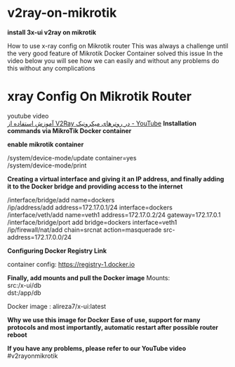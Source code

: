# v2ray-on-mikrotik

**install 3x-ui v2ray on mikrotik**

How to use x-ray config on Mikrotik router  This was always a challenge until the very good feature of Mikrotik Docker Container solved this issue  In the video below you will see how we can easily and without any problems do this without any complications

# xray Config On Mikrotik Router

youtube video  
[آموزش استفاده از V2Ray در روترهای میکروتیک - YouTube](https://www.youtube.com/watch?v=131ONwrhPxg)
**Installation commands via MikroTik Docker container**

**enable mikrotik container**

/system/device-mode/update container=yes  
/system/device-mode/print    

**Creating a virtual interface and giving it an IP address, and finally adding it to the Docker bridge and providing access to the internet**

/interface/bridge/add name=dockers  
/ip/address/add address=172.17.0.1/24 interface=dockers  
/interface/veth/add name=veth1 address=172.17.0.2/24 gateway=172.17.0.1  
/interface/bridge/port add bridge=dockers interface=veth1  
/ip/firewall/nat/add chain=srcnat action=masquerade src-address=172.17.0.0/24    

**Configuring Docker Registry Link**  

container config: https://registry-1.docker.io  

**Finally, add mounts and pull the Docker image**
Mounts:  
src:/x-ui/db  
dst:/app/db  

Docker image : alireza7/x-ui:latest    

**Why we use this image for Docker**
**Ease of use, support for many protocols and most importantly, automatic restart after possible router reboot**

**If you have any problems, please refer to our YouTube video**
#v2rayonmikrotik
